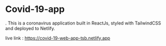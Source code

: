 # Covid-19-app
. This is a coronavirus application built in ReactJs, styled with TailwindCSS and deployed to Netlify.

live link : https://covid-19-web-app-tsb.netlify.app
